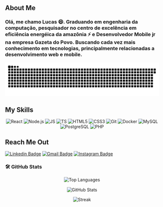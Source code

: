 ## About Me

### Olá, me chamo Lucas 😄. Graduando em engenharia da computação, pesquisador no centro de excelência em eficiência energéica da amazônia ⚡ e Desenvolvedor Mobile jr na empresa Gazeta do Povo. Buscando cada vez mais conhecimento em tecnologias, principalmente relacionadas a desenvolvimento web e mobile.

![Snake animation](https://github.com/LRmorais/LRmorais/blob/output/github-contribution-grid-snake.svg)

## My Skills

<p align="center">
  <img src="https://img.shields.io/badge/-React-090909?style=flat-square&logo=React&logoColor=61DAFB" alt="React" /> 
  <img src="https://img.shields.io/badge/-Node.JS-090909?style=flat-square&logo=Node.JS&logoColor=339933" alt="Node.js" />
  <img src="https://img.shields.io/badge/-JavaScript-090909?style=flat-square&logo=JavaScript&logoColor=F7DF1E" alt="JS" />
  <img src="https://img.shields.io/badge/-TypeScript-090909?style=flat-square&logo=TypeScript&logoColor=3178C6" alt="TS" />
  <img src="https://img.shields.io/badge/-HTML5-090909?style=flat-square&logo=HTML5&logoColor=E34F26" alt="HTML5" />
  <img src="https://img.shields.io/badge/-CSS3-090909?style=flat-square&logo=CSS3&logoColor=1572B6" alt="CSS3" />
 <!--  <img src="https://img.shields.io/badge/-Flutter-090909?style=flat-square&logo=Flutter&logoColor=02569B" alt="Flutter" /> -->
  <img src="https://img.shields.io/badge/-Git-090909?style=flat-square&logo=Git&logoColor=F05032" alt="Git" />
 <!-- <img src="https://img.shields.io/badge/-Python-090909?style=flat-square&logo=Python&logoColor=3776AB" alt="Python" />  -->
 <!-- <img src="https://img.shields.io/badge/-R-090909?style=flat-square&logo=r&logoColor=3776AB" alt="r" /> -->
  <img src="https://img.shields.io/badge/-Docker-090909?style=flat-square&logo=Docker&logoColor=2496ED" alt="Docker" />
 <!--  <img src="https://img.shields.io/badge/-MongoDB-090909?style=flat-square&logo=MongoDB&logoColor=47A248" alt="MongoDB" /> -->
  <img src="https://img.shields.io/badge/-MySQL-090909?style=flat-square&logo=MySQL&logoColor=4479A1" alt="MySQL" />
  <img src="https://img.shields.io/badge/-PostgreSQL-090909?style=flat-square&logo=PostgreSQL&logoColor=336791" alt="PostgreSQL" />
  <!-- <img src="https://img.shields.io/badge/-AmazonAWS-090909?style=flat-square&logo=amazon-aws&logoColor=336791" alt="AWS" /> -->
  <img src="https://img.shields.io/badge/-PHP-090909?style=flat-square&logo=PHP&logoColor=336791" alt="PHP" />
</p>

## Reach Me Out

[![Linkedin Badge](https://img.shields.io/badge/-LinkedIn-blue?style=flat-square&logo=Linkedin&logoColor=white&link=https://www.linkedin.com/in/lrmorais/)](https://www.linkedin.com/in/lrmorais/)
[![Gmail Badge](https://img.shields.io/badge/-lucas.morais23ti@gmail.com-EA4635?style=flat-square&logo=Gmail&logoColor=white&link=mailto:lucas.morais23ti@gmail.com)](mailto:lucas.morais23ti@gmail.com)
[![Instagram Badge](https://img.shields.io/badge/-instagram-red?style=flat-square&logo=Instagram&logoColor=white&link=https://www.instagram.com/_.lmorais/)](https://www.instagram.com/_.lmorais)



### 🛠️ GitHub Stats

<p align="center">
<img align="center" src="https://github-readme-stats.vercel.app/api/top-langs/?username=LRmorais&hide=java,objective-c&layout=compact&theme=dracula&border_color=fe428e&langs_count=10" alt="Top Languages" title="Top Languages" width="440px" />
</p>

<p align="center">
<img align="center" src="https://github-readme-stats.vercel.app/api?username=LRmorais&hide=stars&show_icons=true&theme=dracula&count_private=true&include_all_commits=true&border_color=fe428e&disable_animations=false&custom_title=Lucas Morais GitHub Stats" alt="GitHub Stats" title="GitHub Stats" width="440px"  />
</p>

<p align="center">
<img align="center" src="https://github-readme-streak-stats.herokuapp.com/?user=LRmorais&theme=dracula&border=fe428e" alt="Streak" title="Streak" width="440px" />
</p>







